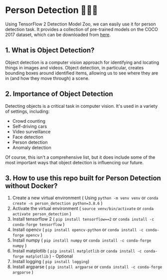 # Person Detection 👶👩🧍

Using TensorFlow 2 Detection Model Zoo, we can easily use it for person detection task.
It provides a collection of pre-trained models on the COCO 2017 dataset, which can be downloaded from [here](https://github.com/tensorflow/models/blob/master/research/object_detection/g3doc/tf2_detection_zoo.md).

## 1. What is Object Detection?
Object detection is a computer vision approach for identifying and locating things in images and videos. Object detection, in particular, creates bounding boxes around identified items, allowing us to see where they are in (and how they move through) a scene.

## 2. Importance of Object Detection
Detecting objects is a critical task in computer vision. It's used in a variety of settings, including:
- Crowd counting
- Self-driving cars
- Video surveillance
- Face detection
- Person detection
- Anomaly detection

Of course, this isn't a comprehensive list, but it does include some of the most important ways that object detection is influencing our future.

## 3. How to use this repo built for Person Detection without Docker?
1. Create a new virtual environment ( Using `python -m venv venv` or `conda create -n person_detection python=3.8.6` )
2. Activate the virtual environment ( `source venv/bin/activate` or `conda activate person_detection` )
3. Install tensorflow 2 ( `pip install tensorflow==2` or `conda install -c conda-forge tensorflow` )
4. Install opencv ( `pip install opencv-python` or `conda install -c conda-forge opencv` )
5. Install numpy ( `pip install numpy` or `conda install -c conda-forge numpy` )
6. Install matplotlib ( `pip install matplotlib` or `conda install -c conda-forge matplotlib` ) - Optional
7. Install logging ( `pip install logging`)
8. Install argparse ( `pip install argparse` or `conda install -c conda-forge argparse` )



